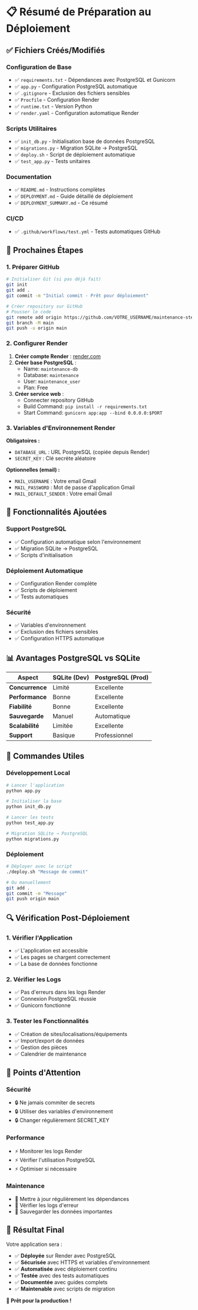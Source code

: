 # 📋 Résumé de Préparation au Déploiement

## ✅ Fichiers Créés/Modifiés

### Configuration de Base
- ✅ `requirements.txt` - Dépendances avec PostgreSQL et Gunicorn
- ✅ `app.py` - Configuration PostgreSQL automatique
- ✅ `.gitignore` - Exclusion des fichiers sensibles
- ✅ `Procfile` - Configuration Render
- ✅ `runtime.txt` - Version Python
- ✅ `render.yaml` - Configuration automatique Render

### Scripts Utilitaires
- ✅ `init_db.py` - Initialisation base de données PostgreSQL
- ✅ `migrations.py` - Migration SQLite → PostgreSQL
- ✅ `deploy.sh` - Script de déploiement automatique
- ✅ `test_app.py` - Tests unitaires

### Documentation
- ✅ `README.md` - Instructions complètes
- ✅ `DEPLOYMENT.md` - Guide détaillé de déploiement
- ✅ `DEPLOYMENT_SUMMARY.md` - Ce résumé

### CI/CD
- ✅ `.github/workflows/test.yml` - Tests automatiques GitHub

## 🚀 Prochaines Étapes

### 1. Préparer GitHub
```bash
# Initialiser Git (si pas déjà fait)
git init
git add .
git commit -m "Initial commit - Prêt pour déploiement"

# Créer repository sur GitHub
# Pousser le code
git remote add origin https://github.com/VOTRE_USERNAME/maintenance-ste.git
git branch -M main
git push -u origin main
```

### 2. Configurer Render
1. **Créer compte Render** : [render.com](https://render.com)
2. **Créer base PostgreSQL** :
   - Name: `maintenance-db`
   - Database: `maintenance`
   - User: `maintenance_user`
   - Plan: Free
3. **Créer service web** :
   - Connecter repository GitHub
   - Build Command: `pip install -r requirements.txt`
   - Start Command: `gunicorn app:app --bind 0.0.0.0:$PORT`

### 3. Variables d'Environnement Render
**Obligatoires :**
- `DATABASE_URL` : URL PostgreSQL (copiée depuis Render)
- `SECRET_KEY` : Clé secrète aléatoire

**Optionnelles (email) :**
- `MAIL_USERNAME` : Votre email Gmail
- `MAIL_PASSWORD` : Mot de passe d'application Gmail
- `MAIL_DEFAULT_SENDER` : Votre email Gmail

## 🔧 Fonctionnalités Ajoutées

### Support PostgreSQL
- ✅ Configuration automatique selon l'environnement
- ✅ Migration SQLite → PostgreSQL
- ✅ Scripts d'initialisation

### Déploiement Automatique
- ✅ Configuration Render complète
- ✅ Scripts de déploiement
- ✅ Tests automatiques

### Sécurité
- ✅ Variables d'environnement
- ✅ Exclusion des fichiers sensibles
- ✅ Configuration HTTPS automatique

## 📊 Avantages PostgreSQL vs SQLite

| Aspect | SQLite (Dev) | PostgreSQL (Prod) |
|--------|--------------|-------------------|
| **Concurrence** | Limité | Excellente |
| **Performance** | Bonne | Excellente |
| **Fiabilité** | Bonne | Excellente |
| **Sauvegarde** | Manuel | Automatique |
| **Scalabilité** | Limitée | Excellente |
| **Support** | Basique | Professionnel |

## 🎯 Commandes Utiles

### Développement Local
```bash
# Lancer l'application
python app.py

# Initialiser la base
python init_db.py

# Lancer les tests
python test_app.py

# Migration SQLite → PostgreSQL
python migrations.py
```

### Déploiement
```bash
# Déployer avec le script
./deploy.sh "Message de commit"

# Ou manuellement
git add .
git commit -m "Message"
git push origin main
```

## 🔍 Vérification Post-Déploiement

### 1. Vérifier l'Application
- ✅ L'application est accessible
- ✅ Les pages se chargent correctement
- ✅ La base de données fonctionne

### 2. Vérifier les Logs
- ✅ Pas d'erreurs dans les logs Render
- ✅ Connexion PostgreSQL réussie
- ✅ Gunicorn fonctionne

### 3. Tester les Fonctionnalités
- ✅ Création de sites/localisations/équipements
- ✅ Import/export de données
- ✅ Gestion des pièces
- ✅ Calendrier de maintenance

## 🚨 Points d'Attention

### Sécurité
- 🔒 Ne jamais commiter de secrets
- 🔒 Utiliser des variables d'environnement
- 🔒 Changer régulièrement SECRET_KEY

### Performance
- ⚡ Monitorer les logs Render
- ⚡ Vérifier l'utilisation PostgreSQL
- ⚡ Optimiser si nécessaire

### Maintenance
- 🔧 Mettre à jour régulièrement les dépendances
- 🔧 Vérifier les logs d'erreur
- 🔧 Sauvegarder les données importantes

## 🎉 Résultat Final

Votre application sera :
- ✅ **Déployée** sur Render avec PostgreSQL
- ✅ **Sécurisée** avec HTTPS et variables d'environnement
- ✅ **Automatisée** avec déploiement continu
- ✅ **Testée** avec des tests automatiques
- ✅ **Documentée** avec guides complets
- ✅ **Maintenable** avec scripts de migration

**🚀 Prêt pour la production !** 